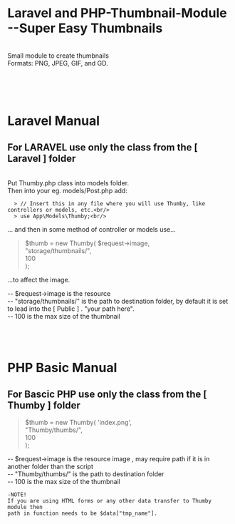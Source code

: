 # Laravel and PHP-Thumbnail-Module --Super Easy Thumbnails
<br/>
Small module to create thumbnails <br/>
Formats: PNG, JPEG, GIF, and GD.

<br/><br/><br/>

# Laravel Manual
## For LARAVEL use only the class from the [ Laravel ] folder

<br/>
  Put Thumby.php class into models folder.<br/>
  Then into your eg. models/Post.php add:<br/>
  
      > // Insert this in any file where you will use Thumby, like controllers or models, etc.<br/>
      > use App\Models\Thumby;<br/>    
  
  ... and then in some method of controller or models use...<br/>

  > $thumb = new Thumby(
      $request->image,                
      "storage/thumbnails/",          
      100                             
    );
    
   ...to affect the image.<br/>
 
   -- $request->image is the resource <br/>
   -- "storage/thumbnails/"  is the path to destination folder, by default it is set to lead into the [ Public ] . "your path here".<br/>
   -- 100 is the max size of the thumbnail<br/>
<br/><br/><br/>
    
   
  
# PHP Basic Manual
## For Bascic PHP use only the class from the [ Thumby ] folder


  >$thumb = new Thumby(
    'index.png',           
    "Thumby/thumbs/",       
    100                     
  );
     
  -- $request->image is the resource image , may require path if it is in another folder than the script<br/>
  -- "Thumby/thumbs/"  is the path to destination folder<br/>
  -- 100 is the max size of the thumbnail<br/>

    
    -NOTE!
    If you are using HTML forms or any other data transfer to Thumby module then
    path in function needs to be $data["tmp_name"].
